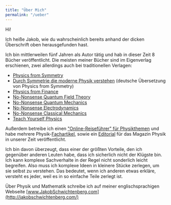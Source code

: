 ```yaml
---
title: "Über Mich"
permalink: "/ueber"
---
```


Hi!

Ich heiße Jakob, wie du wahrscheinlich bereits anhand der dicken Überschrift oben herausgefunden hast. 

Ich bin mittlerweilen fünf Jahren als Autor tätig und hab in dieser Zeit 8 Bücher veröffentlicht. Die meisten meiner Bücher sind im Eigenverlag erschienen, zwei allerdings auch bei traditionellen Verlagen:
- [Physics from Symmetry](https://www.springer.com/de/book/9783319192017)
- [Durch Symmetrie die moderne Physik verstehen](https://www.springer.com/de/book/9783662538111) (deutsche Übersetzung von Physics from Symmetry)
- [Physics from Finance](https://www.amazon.com/Physics-Finance-introduction-fundamental-interactions/dp/1795882417)
- [No-Nonsense Quantum Field Theory](https://amzn.to/39WtyY5)
- [No-Nonsense Quantum Mechanics](https://nononsensebooks.com/qm/)
- [No-Nonsense Electrodynamics](https://nononsensebooks.com/edyn/)
- [No-Nonsense Classical Mechanics](https://nononsensebooks.com/cm/)
- [Teach Yourself Physics](https://www.amazon.com/Teach-Yourself-Physics-travel-companion-ebook/dp/B084RSFZLX/)

Außerdem betreibe ich einen ["Online-Reiseführer" für Physikthemen](https://physicstravelguide.com/) und habe mehrere Physik-[Fachartikel](https://inspirehep.net/literature?sort=mostrecent&size=25&page=1&q=jakob%20schwichtenberg), sowie ein [Editorial](https://www.onlinelibrary.wiley.com/doi/full/10.1002/piuz.201870402) für das Magazin Physik in unserer Zeit veröffentlicht. 

Ich bin davon überzeugt, dass einer der größten Vorteile, den ich gegenüber anderen Leuten habe, dass ich sicherlich nicht der Klügste bin. Ich kann komplexe Sachverhalte in der Regel nicht sonderlich leicht begreifen. Also muss ich komplexe Ideen in kleinere Stücke zerlegen, um sie selbst zu verstehen. Das bedeutet, wenn ich anderen etwas erkläre, versteht es jeder, weil es in so einfache Teile zerlegt ist.

Über Physik und Mathematik schreibe ich auf meiner englischsprachigen Webseite [www.JakobSchwichtenberg.com](http://jakobschwichtenberg.com/)









